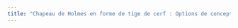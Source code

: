 ```yaml
---
title: "Chapeau de Holmes en forme de tige de cerf : Options de conception"
---
```


<PatternOptions pattern='holmes' />
